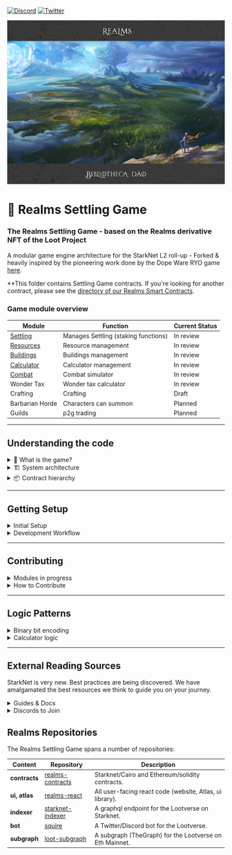 [![Discord](https://badgen.net/badge/icon/discord?icon=discord&label)](https://discord.gg/uQnjZhZPfu)
[![Twitter](https://badgen.net/badge/icon/twitter?icon=twitter&label)](https://twitter.com/LootRealms)

![This is an image](/realmsxbibliotheca.jpg)

# 🏰 Realms Settling Game

### The Realms Settling Game - based on the Realms derivative NFT of the Loot Project

A modular game engine architecture for the StarkNet L2 roll-up - Forked & heavily inspired by the pioneering work done by the Dope Ware RYO game [here](https://github.com/dopedao/RYO).

**This folder contains Settling Game contracts. If you're looking for another contract, please see the [directory of our Realms Smart Contracts](/).

### Game module overview

| Module          | Function                             | Current Status |
| --------------- | ------------------------------------ | -------------- |
| [Settling](./L01_Settling.cairo)        | Manages Settling (staking functions) | In review      |
| [Resources](./L02_Resources.cairo)       | Resource management                  | In review      |
| [Buildings](./L03_Buildings.cairo)       | Buildings management                 | In review      |
| [Calculator](./L04_Calculator.cairo)      | Calculator management                | In review      |
| [Combat](./L06_Combat.cairo)          | Combat simulator                     | In review      |
| Wonder Tax      | Wonder tax calculator                | In review      |
| Crafting        | Crafting                             | Draft          |
| Barbarian Horde | Characters can summon                | Planned        |
| Guilds          | p2g trading                          | Planned        |

<hr>

## Understanding the code
<details><summary> 🤔 What is the game?</summary>

<p>

First read the [Master Scroll](https://docs.bibliothecadao.xyz/lootverse-master-scroll/
). This is our deep dive into everything about the game. The Master Scroll is the source of truth before this readme.

Settling is an on-chain game of economics and Chivarly built on-top of ZK-STARKS. Earn resources by staking your Realms, raid rivals, steal loot & form on-chain alliances to crush your enemies.

Settling is entirely on-chain; the UI is purely just a client for a distributed backend. Feel free to create your own superior client if you wish.

Picture a million players all asynchronously working the blockchain; harvesting resources, building alliances, & slaying foes. This is Settling.

Settling is all open-source and we encourage people to build modules and contribute.

Requirements: To play be a Lord you require a Realm from the Lootverse. The game will support more Loot derivatives in the future to enrich the gameplay.

</p>
</details>
<details><summary>🏗️ System architecture</summary>


The game mechanics are separated from the game state variables.

A controller system manages a mapping of modules to deployed addresses and a governance module may update the controller.

</details>

<details><summary>📦 Contract hierarchy</summary>
<p>

It is also worth pointing out that StarkNet has account abstraction
(see background notes [here](https://perama-v.github.io/cairo/examples/test_accounts/)).
This means that transactions are actioned by sending a payload to a personal
Account contract that holds your public key. The contract checks the payload
and forwards it on to the destination.

- Player Account
  - A Lord in the Realmverse. These are holders of Realms.
- Governance Account
  - An admin who controls the Arbiter.
  - The admin may be an L2 DAO to administer governance decisions
    voted through on L2, where voting will be cheap.
  - Governance might enable a new module to have write-access to
    and important game variable. For example, to change the location
    that a player is currently in. All other modules that read and use location
    would be affected by this.
- Arbiter (most power in the system).
  - Can update/add module mappings in ModuleController.
- ModuleController (mapping of deployments to module_ids).
  - The game 'swichboard' that connects all modules.
  - Is the reference point for all modules. Modules call this
    contract as the source of truth for the address of other modules.
  - The controller stores where modules can be found, and which modules
    have write access to other modules.
- Modules (open ended set)
  - Game mechanics (where a player would interact to play).
  - Storage modules (game variables).
  - L1 connectors (for integrating L1 state/ownership to L2)
  - Other arbitrary contracts
  - Module logic contained in L (e.g L_Settling.cairo) and state in S (S_Settling.cairo)

</p>
</details>

<hr>

## Getting Setup

<details><summary>Initial Setup</summary>

<p>

Clone this repo and use our docker shell to interact with starknet:

```
git clone git@github.com:BibliothecaForAdventurers/realms-contracts.git
cd realms-contracts
bin/shell starknet --version
```

The CLI allows you to deploy to StarkNet and read/write to contracts
already deployed. The CLI communicates with a server that StarkNet
runs, which bundles the requests, executes the program (contracts are
Cairo programs), creates and aggregates validity proofs, then posts them
to the Goerli Ethereum testnet. Learn more in the Cairo language and StarkNet
docs [here](https://www.cairo-lang.org/docs/), which also has instructions for manual
installation if you are not using docker.

</p>
</details>
<details><summary>Development Workflow</summary>

If you are using VSCode, we provide a development container with all required dependencies.
When opening VS Code, it should ask you to re-open the project in a container, if it finds
the .devcontainer folder. If not, you can open the Command Palette (`cmd + shift + p`),
and run “Remote-Containers: Rebuild and Reopen in Container”.

## Outline

Flow:

1. Compile the contract with the CLI
2. Test using pytest
3. Deploy with CLI
4. Interact using the CLI or the explorer

### Compile

The compiler will check the integrity of the code locally.
It will also produce an ABI, which is a mapping of the contract functions
(used to interact with the contract).

Compile all contracts:

```
nile compile
```

Compile an individual contract:

```
nile compile contracts/02A_Settling.cairo
```

### Test

Run all github actions tests: `bin/test`

Run individual tests

```
bin/shell pytest -s testing/l2/01_Realms_contract_test.py
```

### Deploy

Start up a local StarkNet devnet with:

```
nile node
```

Then run the deployment of all the contracts. This uses nile
and handles passing addresses between the modules to create a
permissions system.

```
bin/deploy
```
</details>

<hr>

## Contributing

<details><summary>Modules in progress</summary>

- [x] Settling
- [x] Buildings
- [x] Resources
- [x] Army Building
- [x] Raiding
- [] Crafting
- [] Guilds

</details>

<details><summary>How to Contribute</summary>

We encourage pull requests!

</details>
<hr>

## Logic Patterns

<details><summary>Binary bit encoding</summary>
To minimise storage costs (we should always do this where we can) we back felts with binary numbers

For the Realms Data we are storing all the traits, resources and wonders within a single felt.

This technique was borrowed from the Dopewars engine (credit goes to @eth_worm)

#### Define the values in binary

```
struct RealmData:
    member cities : felt  # eg: 7 cities = 111
    member regions : felt  # eg: 4 regions = 100
    member rivers : felt  # eg: 60 rivers = 111100
    member harbours : felt  #  eg: 10 harbours = 1010
    member resource_number : felt  #  eg: 5 resource_number = 101
    member resource_1 : felt  # eg: 1 resource_1 = 1
    member resource_2 : felt  # eg: 2 resource_2 = 10
    member resource_3 : felt  # eg: 3 resource_3 = 11
    member resource_4 : felt  # eg: 4 resource_4 = 100
    member resource_5 : felt  # eg: 5 resource_5 = 101
    member resource_6 : felt  # eg: 0 resource_6 = 0 (0 if no resource)
    member resource_7 : felt  # eg: 0 resource_7 = 0 (0 if no resource)
    member wonder : felt  # eg: 50 wonder = 110010 (50 wonders)
    member order : felt # eg: 3 = 11
end
```

#### Pack binary bits

Define how large the mask is needed for a value.

We will use rivers as an example since it's highest value is 60, which equates to 6 bits. We will use an 8 bit mask on all values to keep things consistent (this could be what ever you like).

Next, take the binary values and create their 8 bit representations, e.g.:

| trait           | decimal | binary | 8 bit      |
| --------------- | ------- | ------ | ---------- |
| cities          | 7       | 111    | `00000111` |
| regions         | 4       | 100    | `00000100` |
| rivers          | 60      | 111100 | `00111100` |
| harbours        | 10      | 1010   | `00001010` |
| resource_number | 5       | 101    | `00000101` |
| resource_1      | 1       | 1      | `00000001` |
| resource_2      | 2       | 10     | `00000010` |
| resource_3      | 3       | 11     | `00000011` |
| resource_4      | 4       | 100    | `00000100` |
| resource_5      | 5       | 101    | `00000101` |
| resource_6      | 0       | 0      | `00000000` |
| resource_7      | 0       | 0      | `00000000` |
| wonder          | 50      | 110010 | `00110010` |
| order           | 3       | 10     | `00000011` |

Then concatenate the 8 bit values. This way, you'll get a 112 bit number (14 values \* 8 bits for each value). The value for cities (`00000111`) will be the least significant ("rightmost") and the value for order (`00000011`) will be the most significant ("leftmost") position:

```
0000001100110010000000000000000000000101000001000000001100000010000000010000010100001010001111000000010000000111
```

Then convert to decimal and this is the realms traits to store in the felt:

```
64808636960354064279015241024519
```

Then this function will unpack the the decimal into bits

```
unpack_data()
```

Same method is used for packing the values of resources needed to build

```
# ids - 8 bit
resource_1 = 5 = 00000001
resource_2 = 10 = 00000010
resource_3 = 12 = 00000011
resource_4 = 21 = 00000100
resource_5 = 9 = 00000101

0000010100000100000000110000001000000001

21542142465

# values 14 bit - max 10000 = 0b10011100010000
resource_1_values = 00000000001010
resource_2_values = 00000000001010
resource_3_values = 00000000001010
resource_4_values = 00000000001010
resource_5_values = 00000000001010

0000000000101000000000001010000000000010100000000000101000000000001010

720619923528908810
```

</details>

<details><summary>Calculator logic</summary>
<p>

'Storage is expensive, compute is cheap' - I wise man once said this... (@eth_worm)

Calldata will always be expensive on decentralised blockchain. StarkNet allows cheap computation, so where possible we should always compute the value rather than save in the state.

Settling of the Realms contains many computed values that get parsed around the dapp. The calculations for all these should be maintained within a central calculator logic contract. This contract contains no state at all, and can be upgraded easily.

</p>
</details>

<hr>

## External Reading Sources

StarkNet is very new. Best practices are being discovered. We have amalgamated the best resources we think to guide you on your journey.

<details><summary>Guides & Docs</summary>

- https://perama-v.github.io/cairo/intro/
- https://hackmd.io/@RoboTeddy/BJZFu56wF
- https://starknet.io/docs/
</details>
<details><summary>Discords to Join</summary>

- [StarkNet](https://discord.gg/XzvgKTTptb)
- [MatchBox DAO](https://discord.gg/uj7wMxsmYw)
</details>

## Realms Repositories

The Realms Settling Game spans a number of repositories:

| Content         | Repository       | Description                                              |
| --------------- | ---------------- | -------------------------------------------------------- |
| **contracts**       | [realms-contracts](https://github.com/BibliothecaForAdventurers/realms-contracts) | Starknet/Cairo and Ethereum/solidity contracts.          |
| **ui, atlas**       | [realms-react](https://github.com/BibliothecaForAdventurers/realms-react)     | All user-facing react code (website, Atlas, ui library). |
| **indexer**         | [starknet-indexer](https://github.com/BibliothecaForAdventurers/starknet-indexer) | A graphql endpoint for the Lootverse on Starknet.        |
| **bot**             | [squire](https://github.com/BibliothecaForAdventurers/squire)           | A Twitter/Discord bot for the Lootverse.                 |
| **subgraph**        | [loot-subgraph](https://github.com/BibliothecaForAdventurers/loot-subgraph)    | A subgraph (TheGraph) for the Lootverse on Eth Mainnet.  |
